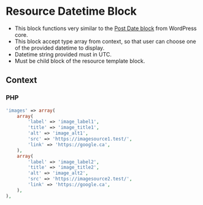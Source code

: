# Resource Datetime Block

- This block functions very similar to the [Post Date block](https://wordpress.org/documentation/article/post-date-block/ "Post Date block") from WordPress core.
- This block accept type array from context, so that user can choose one of the provided datetime to display.
- Datetime string provided must in UTC.
- Must be child block of the resource template block.

## Context

### PHP
```php
'images' => array(
	array(
		'label' => 'image_label1',
		'title' => 'image_title1',
		'alt' => 'image_alt1',
		'src' => 'https://imagesource1.test/',
		'link' => 'https://google.ca',
	),
	array(
		'label' => 'image_label2',
		'title' => 'image_title2',
		'alt' => 'image_alt2',
		'src' => 'https://imagesource2.test/',
		'link' => 'https://google.ca',
	),
),
```